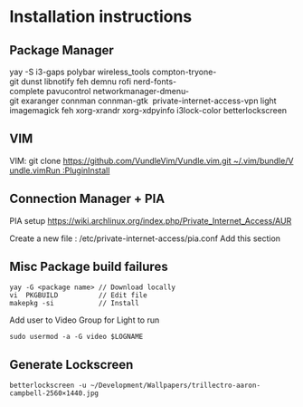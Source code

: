# Installation instructions

## Package Manager

yay -S i3-gaps polybar wireless_tools compton-tryone-git dunst libnotify feh demnu rofi nerd-fonts-complete pavucontrol networkmanager-dmenu-git exaranger connman connman-gtk  private-internet-access-vpn light imagemagick feh xorg-xrandr xorg-xdpyinfo i3lock-color betterlockscreen

## VIM

VIM: git clone https://github.com/VundleVim/Vundle.vim.git ~/.vim/bundle/Vundle.vimRun :PluginInstall


## Connection Manager + PIA

PIA setup
https://wiki.archlinux.org/index.php/Private_Internet_Access/AUR

Create a new file : /etc/private-internet-access/pia.conf
Add this section

## Misc Package build failures

```
yay -G <package name> // Download locally 
vi  PKGBUILD          // Edit file
makepkg -si           // Install
```

Add user to Video Group for Light to run

```
sudo usermod -a -G video $LOGNAME
```

## Generate Lockscreen

```
betterlockscreen -u ~/Development/Wallpapers/trillectro-aaron-campbell-2560×1440.jpg
```
